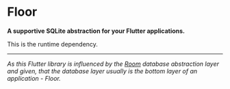 # Floor
**A supportive SQLite abstraction for your Flutter applications.**

This is the runtime dependency.

---
*As this Flutter library is influenced by the [Room](https://developer.android.com/topic/libraries/architecture/room) database abstraction layer
and given, that the database layer usually is the bottom layer of an application - Floor.*
